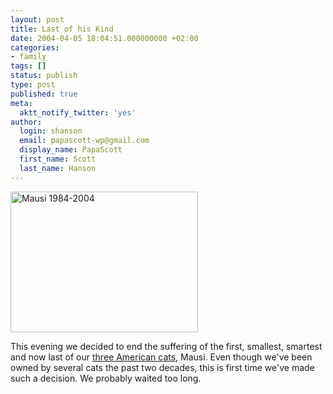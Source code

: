 ```yaml
---
layout: post
title: Last of his Kind
date: 2004-04-05 18:04:51.000000000 +02:00
categories:
- family
tags: []
status: publish
type: post
published: true
meta:
  aktt_notify_twitter: 'yes'
author:
  login: shanson
  email: papascott-wp@gmail.com
  display_name: PapaScott
  first_name: Scott
  last_name: Hanson
---
```

<p><img src="https://www.papascott.de/wordpress/wp-content/uploads/2004/04/mausi0117.jpg" height="225" width="300" border="0" alt="Mausi 1984-2004" title="Mausi 1984-2004" /></p>
<p>This evening we decided to end the suffering of the first, smallest, smartest and now last of our <a href="https://www.papascott.de/2000/01/17/1201.php">three American cats</a>, Mausi. Even though we've been owned by several cats the past two decades, this is first time we've made such a decision. We probably waited too long.</p>
